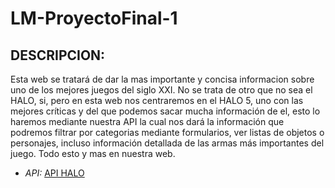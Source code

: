 # LM-ProyectoFinal-1

## DESCRIPCION:

Esta web se tratará de dar la mas importante y concisa informacion sobre uno de los mejores juegos del siglo XXI. 
No se trata de otro que no sea el HALO, si, pero en esta web nos centraremos en el HALO 5, uno con las mejores críticas 
y del que podemos sacar mucha información de el, esto lo haremos mediante nuestra API la cual nos dará la información que podremos 
filtrar por categorias mediante formularios, ver listas de objetos o personajes, incluso información detallada de las armas más 
importantes del juego.
Todo esto y mas en nuestra web.

* _API:_ [API HALO](https://developer.haloapi.com/docs/services/)
